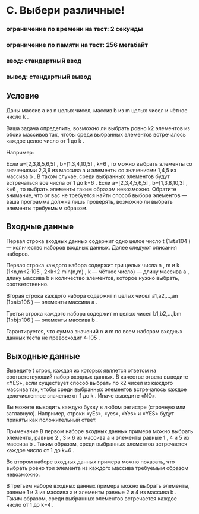 # C. Выбери различные!
### ограничение по времени на тест: 2 секунды
### ограничение по памяти на тест: 256 мегабайт
### ввод: стандартный ввод
### вывод: стандартный вывод

## Условие
Даны массив a
из n
целых чисел, массив b
из m
целых чисел и чётное число k
.

Ваша задача определить, возможно ли выбрать ровно k2
элементов из обоих массивов так, чтобы среди выбранных элементов встречалось каждое целое число от 1
до k
.

Например:

Если a=[2,3,8,5,6,5]
, b=[1,3,4,10,5]
, k=6
, то можно выбрать элементы со значениями 2,3,6
из массива a
и элементы со значениями 1,4,5
из массива b
. В таком случае, среди выбранных элементов будут встречаться все числа от 1
до k=6
.
Если a=[2,3,4,5,6,5]
, b=[1,3,8,10,3]
, k=6
, то выбрать элементы таким образом невозможно.
Обратите внимание, что от вас не требуется найти способ выбора элементов — ваша программа должна лишь проверять, возможно ли выбрать элементы требуемым образом.

## Входные данные
Первая строка входных данных содержит одно целое число t
(1≤t≤104
) — количество наборов входных данных. Далее следуют описания наборов.

Первая строка каждого набора содержит три целых числа n
, m
и k
(1≤n,m≤2⋅105
, 2≤k≤2⋅min(n,m)
, k
— чётное число) — длину массива a
, длину массива b
и количество элементов, которое нужно выбрать, соответственно.

Вторая строка каждого набора содержит n
целых чисел a1,a2,…,an
(1≤ai≤106
) — элементы массива a
.

Третья строка каждого набора содержит m
целых чисел b1,b2,…,bm
(1≤bj≤106
) — элементы массива b
.

Гарантируется, что сумма значений n
и m
по всем наборам входных данных теста не превосходит 4⋅105
.

## Выходные данные
Выведите t
строк, каждая из которых является ответом на соответствующий набор входных данных. В качестве ответа выведите «YES», если существует способ выбрать по k2
чисел из каждого массива так, чтобы среди выбранных элементов встречалось каждое целочисленное значение от 1
до k
. Иначе выведите «NO».

Вы можете выводить каждую букву в любом регистре (строчную или заглавную). Например, строки «yEs», «yes», «Yes» и «YES» будут приняты как положительный ответ.

Примечание
В первом наборе входных данных примера можно выбрать элементы, равные 2
, 3
и 6
из массива a
и элементы равные 1
, 4
и 5
из массива b
. Таким образом, среди выбранных элементов встречается каждое число от 1
до k=6
.

Во втором наборе входных данных примера можно показать, что выбрать ровно три элемента из каждого массива требуемым образом невозможно.

В третьем наборе входных данных примера можно выбрать элементы, равные 1
и 3
из массива a
и элементы равные 2
и 4
из массива b
. Таким образом, среди выбранных элементов встречается каждое число от 1
до k=4
.